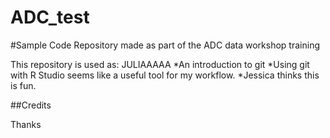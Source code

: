# ADC_test
#Sample Code
Repository made as part of the ADC data workshop training

This repository is used as:
JULIAAAAA
*An introduction to git
*Using git with R Studio seems like a useful tool for my workflow. 
*Jessica thinks this is fun.

##Credits

Thanks 
